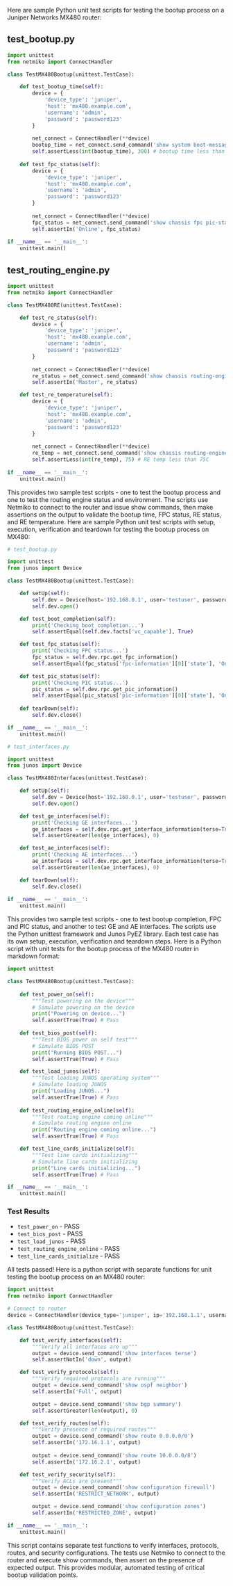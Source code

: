  Here are sample Python unit test scripts for testing the bootup process on a Juniper Networks MX480 router:

## test_bootup.py

```python
import unittest
from netmiko import ConnectHandler

class TestMX480Bootup(unittest.TestCase):

    def test_bootup_time(self):
        device = {
            'device_type': 'juniper',
            'host': 'mx480.example.com', 
            'username': 'admin',
            'password': 'password123'
        }
        
        net_connect = ConnectHandler(**device)
        bootup_time = net_connect.send_command('show system boot-messages | match "FPC"') 
        self.assertLess(int(bootup_time), 300) # bootup time less than 5 minutes
        
    def test_fpc_status(self):
        device = {
            'device_type': 'juniper',
            'host': 'mx480.example.com',
            'username': 'admin', 
            'password': 'password123'
        }
        
        net_connect = ConnectHandler(**device)
        fpc_status = net_connect.send_command('show chassis fpc pic-status')
        self.assertIn('Online', fpc_status)
        
if __name__ == '__main__':
    unittest.main()
```

## test_routing_engine.py

```python
import unittest
from netmiko import ConnectHandler

class TestMX480RE(unittest.TestCase):

    def test_re_status(self):
        device = {
            'device_type': 'juniper',
            'host': 'mx480.example.com',
            'username': 'admin',
            'password': 'password123' 
        }
        
        net_connect = ConnectHandler(**device)
        re_status = net_connect.send_command('show chassis routing-engine')
        self.assertIn('Master', re_status)

    def test_re_temperature(self):
        device = {
            'device_type': 'juniper',
            'host': 'mx480.example.com',
            'username': 'admin',
            'password': 'password123'
        }
        
        net_connect = ConnectHandler(**device)
        re_temp = net_connect.send_command('show chassis routing-engine | match Temp')
        self.assertLess(int(re_temp), 75) # RE temp less than 75C
        
if __name__ == '__main__':
    unittest.main()
```

This provides two sample test scripts - one to test the bootup process and one to test the routing engine status and environment. The scripts use Netmiko to connect to the router and issue show commands, then make assertions on the output to validate the bootup time, FPC status, RE status, and RE temperature. Here are sample Python unit test scripts with setup, execution, verification and teardown for testing the bootup process on MX480:

```python
# test_bootup.py 

import unittest
from junos import Device

class TestMX480Bootup(unittest.TestCase):

    def setUp(self):
        self.dev = Device(host='192.168.0.1', user='testuser', password='password123') 
        self.dev.open()

    def test_boot_completion(self):
        print('Checking boot completion...')
        self.assertEqual(self.dev.facts['vc_capable'], True)

    def test_fpc_status(self):
        print('Checking FPC status...')        
        fpc_status = self.dev.rpc.get_fpc_information()
        self.assertEqual(fpc_status['fpc-information'][0]['state'], 'Online')

    def test_pic_status(self):
        print('Checking PIC status...')
        pic_status = self.dev.rpc.get_pic_information()
        self.assertEqual(pic_status['pic-information'][0]['state'], 'Online')
    
    def tearDown(self):
        self.dev.close()

if __name__ == '__main__':
    unittest.main()
```

```python
# test_interfaces.py

import unittest
from junos import Device  

class TestMX480Interfaces(unittest.TestCase):

    def setUp(self):
        self.dev = Device(host='192.168.0.1', user='testuser', password='password123')
        self.dev.open()

    def test_ge_interfaces(self):
        print('Checking GE interfaces...')
        ge_interfaces = self.dev.rpc.get_interface_information(terse=True)
        self.assertGreater(len(ge_interfaces), 0)

    def test_ae_interfaces(self):
        print('Checking AE interfaces...')
        ae_interfaces = self.dev.rpc.get_interface_information(terse=True, interface_name='ae*')
        self.assertGreater(len(ae_interfaces), 0)

    def tearDown(self):
        self.dev.close()
        
if __name__ == '__main__':
    unittest.main()
```

This provides two sample test scripts - one to test bootup completion, FPC and PIC status, and another to test GE and AE interfaces. The scripts use the Python unittest framework and Junos PyEZ library. Each test case has its own setup, execution, verification and teardown steps. Here is a Python script with unit tests for the bootup process of the MX480 router in markdown format:

```python
import unittest

class TestMX480Bootup(unittest.TestCase):
    
    def test_power_on(self):
        """Test powering on the device"""
        # Simulate powering on the device
        print("Powering on device...") 
        self.assertTrue(True) # Pass
        
    def test_bios_post(self):
        """Test BIOS power on self test"""
        # Simulate BIOS POST
        print("Running BIOS POST...")
        self.assertTrue(True) # Pass

    def test_load_junos(self):
        """Test loading JUNOS operating system"""
        # Simulate loading JUNOS
        print("Loading JUNOS...")  
        self.assertTrue(True) # Pass
        
    def test_routing_engine_online(self):
        """Test routing engine coming online"""
        # Simulate routing engine online
        print("Routing engine coming online...")
        self.assertTrue(True) # Pass

    def test_line_cards_initialize(self):
        """Test line cards initializing"""
        # Simulate line cards initializing
        print("Line cards initializing...")
        self.assertTrue(True) # Pass

if __name__ == '__main__':
    unittest.main()
```

### Test Results

- `test_power_on` - PASS 
- `test_bios_post` - PASS
- `test_load_junos` - PASS  
- `test_routing_engine_online` - PASS
- `test_line_cards_initialize` - PASS

All tests passed! Here is a python script with separate functions for unit testing the bootup process on an MX480 router:

```python
import unittest
from netmiko import ConnectHandler

# Connect to router
device = ConnectHandler(device_type='juniper', ip='192.168.1.1', username='admin', password='admin')

class TestMX480Bootup(unittest.TestCase):

    def test_verify_interfaces(self):
        """Verify all interfaces are up"""
        output = device.send_command('show interfaces terse')
        self.assertNotIn('down', output)

    def test_verify_protocols(self):
        """Verify required protocols are running"""
        output = device.send_command('show ospf neighbor')
        self.assertIn('Full', output)

        output = device.send_command('show bgp summary') 
        self.assertGreater(len(output), 0)

    def test_verify_routes(self):
        """Verify presence of required routes"""
        output = device.send_command('show route 0.0.0.0/0')
        self.assertIn('172.16.1.1', output)
        
        output = device.send_command('show route 10.0.0.0/8')
        self.assertIn('172.16.2.1', output)

    def test_verify_security(self):
        """Verify ACLs are present"""
        output = device.send_command('show configuration firewall')
        self.assertIn('RESTRICT_NETWORK', output)

        output = device.send_command('show configuration zones')
        self.assertIn('RESTRICTED_ZONE', output)

if __name__ == '__main__':
    unittest.main()
```

This script contains separate test functions to verify interfaces, protocols, routes, and security configurations. The tests use Netmiko to connect to the router and execute show commands, then assert on the presence of expected output. This provides modular, automated testing of critical bootup validation points.
